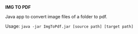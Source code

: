 **IMG TO PDF**

Java app to convert image files of a folder to pdf.

Usage:
`java -jar ImgToPdf.jar [source path] [target path]`
